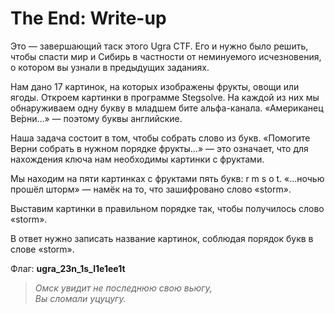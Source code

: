 # The End: Write-up

Это — завершающий таск этого Ugra CTF. Его и нужно было решить, чтобы спасти мир и Сибирь в частности от неминуемого исчезновения, о котором вы узнали в предыдущих заданиях.

Нам дано 17 картинок, на которых изображены фрукты, овощи или ягоды. Откроем картинки в программе Stegsolve. На каждой из них мы обнаруживаем одну букву в младшем бите альфа-канала. «Американец Ве́рни…» — поэтому буквы английские.

Наша задача состоит в том, чтобы собрать слово из букв. «Помогите Верни собрать в нужном порядке фрукты…» — это означает, что для нахождения ключа нам необходимы картинки с фруктами.

Мы находим на пяти картинках с фруктами пять букв: r m s o t. «…ночью прошёл шторм» — намёк на то, что зашифровано слово «storm».

Выставим картинки в правильном порядке так, чтобы получилось слово «storm».

В ответ нужно записать название картинок, соблюдая порядок букв в слове «storm».

Флаг: **ugra_23n_1s_l1e1ee1t**

> *Омск увидит не последнюю свою вьюгу,*  
> *Вы сломали уцуцугу.*
